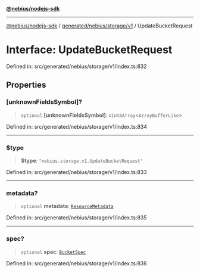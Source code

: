 [**@nebius/nodejs-sdk**](../../../../../README.md)

***

[@nebius/nodejs-sdk](../../../../../README.md) / [generated/nebius/storage/v1](../README.md) / UpdateBucketRequest

# Interface: UpdateBucketRequest

Defined in: src/generated/nebius/storage/v1/index.ts:832

## Properties

### \[unknownFieldsSymbol\]?

> `optional` **\[unknownFieldsSymbol\]**: `Uint8Array`\<`ArrayBufferLike`\>

Defined in: src/generated/nebius/storage/v1/index.ts:834

***

### $type

> **$type**: `"nebius.storage.v1.UpdateBucketRequest"`

Defined in: src/generated/nebius/storage/v1/index.ts:833

***

### metadata?

> `optional` **metadata**: [`ResourceMetadata`](../../../common/v1/interfaces/ResourceMetadata.md)

Defined in: src/generated/nebius/storage/v1/index.ts:835

***

### spec?

> `optional` **spec**: [`BucketSpec`](BucketSpec.md)

Defined in: src/generated/nebius/storage/v1/index.ts:836
